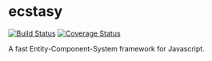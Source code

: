 ecstasy
=======

[![Build Status](https://travis-ci.org/yoo2001818/ecstasy.svg?branch=master)](https://travis-ci.org/yoo2001818/ecstasy)
[![Coverage Status](https://coveralls.io/repos/yoo2001818/ecstasy/badge.svg)](https://coveralls.io/r/yoo2001818/ecstasy)

A fast Entity-Component-System framework for Javascript.
